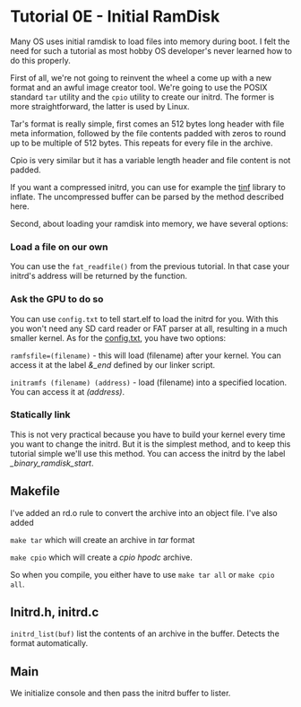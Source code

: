 Tutorial 0E - Initial RamDisk
=============================

Many OS uses initial ramdisk to load files into memory during boot. I felt the need for such
a tutorial as most hobby OS developer's never learned how to do this properly.

First of all, we're not going to reinvent the wheel a come up with a new format and an awful
image creator tool. We're going to use the POSIX standard `tar` utility and the `cpio` utility
to create our initrd. The former is more straightforward, the latter is used by Linux.

Tar's format is really simple, first comes an 512 bytes long header with file meta information, followed by the
file contents padded with zeros to round up to be multiple of 512 bytes. This repeats for every file in the archive.

Cpio is very similar but it has a variable length header and file content is not padded.

If you want a compressed initrd, you can use for example the [tinf](https://bitbucket.org/jibsen/tinf) library to
inflate. The uncompressed buffer can be parsed by the method described here.

Second, about loading your ramdisk into memory, we have several options:

### Load a file on our own
You can use the `fat_readfile()` from the previous tutorial. In that case your initrd's address
will be returned by the function.

### Ask the GPU to do so
You can use `config.txt` to tell start.elf to load the initrd for you. With this you won't need
any SD card reader or FAT parser at all, resulting in a much smaller kernel. As for the
[config.txt](https://www.raspberrypi.org/documentation/configuration/config-txt/boot.md),
you have two options:

`ramfsfile=(filename)` - this will load (filename) after your kernel. You can access it at the label
*&_end* defined by our linker script.

`initramfs (filename) (address)` - load (filename) into a specified location. You can access it at *(address)*.

### Statically link
This is not very practical because you have to build your kernel every time you want to change the initrd. But
it is the simplest method, and to keep this tutorial simple we'll use this method. You can access the initrd by
the label *_binary_ramdisk_start*.

Makefile
--------
I've added an rd.o rule to convert the archive into an object file. I've also added

`make tar` which will create an archive in *tar* format

`make cpio` which will create a *cpio hpodc* archive.

So when you compile, you either have to use `make tar all` or `make cpio all`.

Initrd.h, initrd.c
------------------

`initrd_list(buf)` list the contents of an archive in the buffer. Detects the format automatically.

Main
----

We initialize console and then pass the initrd buffer to lister.
